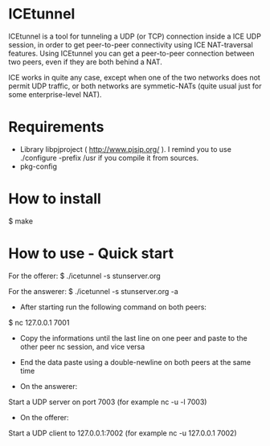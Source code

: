 ICEtunnel
===============

ICEtunnel is a tool for tunneling a UDP (or TCP) connection inside a ICE UDP session, in order to get peer-to-peer connectivity
using ICE NAT-traversal features.
Using ICEtunnel you can get a peer-to-peer connection between two peers, even if they are both behind a NAT.

ICE works in quite any case, except when one of the two networks does not permit UDP traffic, or both networks are
symmetic-NATs (quite usual just for some enterprise-level NAT).

Requirements
===============
* Library libpjproject ( http://www.pjsip.org/ ). I remind you to use ./configure -prefix /usr if you compile it from sources.
* pkg-config

How to install
===============
 $ make
 
How to use - Quick start
===============
For the offerer:
 $ ./icetunnel -s stunserver.org
 
For the answerer:
 $ ./icetunnel -s stunserver.org -a
 
 
* After starting run the following command on both peers:

 $ nc 127.0.0.1 7001

* Copy the informations until the last line on one peer and paste to the other peer nc session, and vice versa
* End the data paste using a double-newline on both peers at the same time

* On the answerer:

 Start a UDP server on port 7003 (for example nc -u -l 7003)

* On the offerer:

 Start a UDP client to 127.0.0.1:7002 (for example nc -u 127.0.0.1 7002)


 
